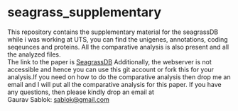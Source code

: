 # seagrass_supplementary
This repository contains the supplementary material for the seagrassDB while i was working at UTS, you can find the unigenes, annotations, coding seqeunces and proteins. All the comparative analysis is also present and all the analyzed files. \
The link to the paper is [SeagrassDB](https://pubmed.ncbi.nlm.nih.gov/29426939/)
Additionally, the webserver is not accessible and hence you can use this git account or fork this for your analysis.If you need on how to do the comparative analysis then drop me an email and I will put all the comparative analysis for this paper.  If you have any questions, then please kindly drop an email at \
Gaurav Sablok: sablok@gmail.com


